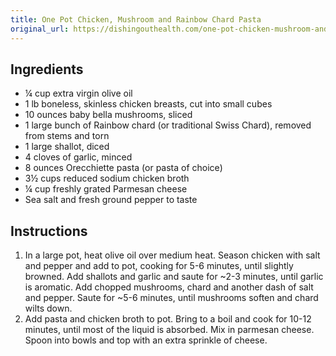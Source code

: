 ```yaml
---
title: One Pot Chicken, Mushroom and Rainbow Chard Pasta
original_url: https://dishingouthealth.com/one-pot-chicken-mushroom-and-rainbow-chard-pasta/
---
```


## Ingredients

* ¼ cup extra virgin olive oil
* 1 lb boneless, skinless chicken breasts, cut into small cubes
* 10 ounces baby bella mushrooms, sliced
* 1 large bunch of Rainbow chard (or traditional Swiss Chard), removed from stems and torn
* 1 large shallot, diced
* 4 cloves of garlic, minced
* 8 ounces Orecchiette pasta (or pasta of choice)
* 3½ cups reduced sodium chicken broth
* ¼ cup freshly grated Parmesan cheese
* Sea salt and fresh ground pepper to taste

## Instructions

1. In a large pot, heat olive oil over medium heat. Season chicken with salt and pepper and add to pot, cooking for 5-6 minutes, until slightly browned. Add shallots and garlic and saute for ~2-3 minutes, until garlic is aromatic. Add chopped mushrooms, chard and another dash of salt and pepper. Saute for ~5-6 minutes, until mushrooms soften and chard wilts down.
1. Add pasta and chicken broth to pot. Bring to a boil and cook for 10-12 minutes, until most of the liquid is absorbed. Mix in parmesan cheese. Spoon into bowls and top with an extra sprinkle of cheese.